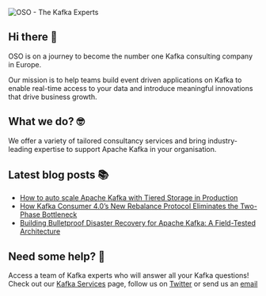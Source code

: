 ![OSO - The Kafka Experts](https://user-images.githubusercontent.com/307475/222356964-8f3e2c6d-46c7-40ee-8a96-22f853ce7b8f.png)

## Hi there 👋
OSO is on a journey to become the number one Kafka consulting company in Europe.

Our mission is to help teams build event driven applications on Kafka to enable real-time access to your data and introduce meaningful innovations that drive business growth. 

## What we do? 🤓
We offer a variety of tailored consultancy services and bring industry-leading expertise to support Apache Kafka in your organisation.

## Latest blog posts 📚
<!-- BLOG-POST-LIST:START -->
- [How to auto scale Apache Kafka with Tiered Storage in Production](https://oso.sh/blog/how-to-auto-scale-apache-kafka-with-tiered-storage-in-production/)
- [How Kafka Consumer 4.0’s New Rebalance Protocol Eliminates the Two-Phase Bottleneck](https://oso.sh/blog/kafka-consumer-4-0-new-rebalance-protocol/)
- [Building Bulletproof Disaster Recovery for Apache Kafka: A Field-Tested Architecture](https://oso.sh/blog/building-bulletproof-disaster-recovery-for-apache-kafka-a-field-tested-architecture/)
<!-- BLOG-POST-LIST:END -->

## Need some help? 🤔
Access a team of Kafka experts who will answer all your Kafka questions! Check out our [Kafka Services](https://oso.sh/kafka-services/) page, follow us on [Twitter](https://twitter.com/osodevops) or send us an [email](mailto:enquiries@oso.sh)

